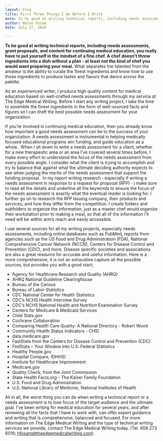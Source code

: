 ```yaml
---
layout: blog
title: First Three Things I Do Before I Write
meta: To be good at writing technical reports, including needs assessments, grant proposals, and content for continuing medical education, you really have to put yourself in the mindset of a fine chef.
author: Helen Fosam
date: July 27, 2016

---
```

**To be good at writing technical reports, including needs assessments, grant proposals, and content for continuing medical education, you really have to put yourself in the mindset of a fine chef. A chef doesn’t throw ingredients into a dish without a plan ‑ at least not the kind of chef you would want preparing your meal.** What separates the talented from the amateur is the ability to curate the finest ingredients and know how to use those ingredients to produce tastes and flavors that dance across the palette. 

As an experienced writer, I produce high quality content for medical education based on well-crafted needs assessments through my service at The Edge Medical Writing. Before I start any writing project, I take the time to assemble the finest ingredients in the form of well-sourced facts and figures so I can draft the best possible needs assessment for your organization.

If you’re involved in continuing medical education, then you already know how important a good needs assessment can be to the success of your organization. A needs assessment is instrumental in helping medically focused educational programs win funding, and guide education as a whole.  When I sit down to write a needs assessment for a client, whether for a new therapeutic area or an area I’ve covered several times before, I make every effort to understand the focus of the needs assessment from every possible angle. I consider what the client is trying to accomplish and try to balance that against what the ultimate deciding authority expects to see when judging the merits of the needs assessment that support the funding proposal.  In my report writing research ‑ especially if writing a needs assessment in response to a request for proposal (RFP) ‑ I make sure to read all the details and underline all the keywords to ensure the focus of the needs assessment is exactly what the eventual reader is looking for. I further go on to research the RFP issuing company, their products and services, and how they differ from the competition. I create folders and subfolders to organize the information, just as a master chef would organize their workstation prior to making a meal, so that all of the information I’ll need will be within arm’s reach and easily accessible.

I use several sources for all my writing projects, especially needs assessments, including online databases such as PubMed, reports from agencies such as the US Food and Drug Administration (FDA), National Comprehensive Cancer Network (NCCN), Centers for Disease Control and Prevention (CDC), and more. Disease specific societies and associations are also a great resource for accurate and useful information. Here is a more comprehensive, it is not an exhaustive capture all the possible sources, but provides you with a good start;

*	Agency for Healthcare Research and Quality (AHRQ)
*	AHRQ National Guideline Clearinghouse
*	Bureau of the Census
*	Bureau of Labor Statistics
*	CDC National Center for Health Statistics
*	CDC’s NCHS Health Interview Survey
*	CDC’s NCHS National Health and Nutrition Examination Survey
*	Centers for Medicare & Medicaid Services
*	Child Stats.gov
*	Cochrane Collaboration
*	Comparing Health Care Quality: A National Directory - Robert Wood 
*	Community Health Status Indicators - CHSI
*	data.medicare.gov
*	FastStats from the Centers for Disease Control and Prevention (CDC) 
*	FedStats – Your Window Into U.S. Federal Statistics
*	Healthy People.gov
*	Hospital Compare, (DHHS)
*	Institute for Healthcare Improvement
*	Medicare.gov 
*	Quality Check, from the Joint Commission
*	State Health Facts.org – The Kaiser Family Foundation
*	U.S. Food and Drug Administration
*	U.S. National Library of Medicine, National Institutes of Health

All in all, the worst thing you can do when writing a technical report or a needs assessment is to lose focus of the target audience and the ultimate goal. I’ve been writing for medical education for several years, and after reviewing all the facts that I have to work with, can offer expert guidance and writing that is comprehensive, balanced and focused. For more information on The Edge Medical Writing and the type of technical writing services we provide, contact The Edge Medical Writing today. (Tel. 609 273 6019; hfosam@theedgemedicalwriting.com).
